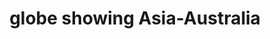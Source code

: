 ---
layout: smileys&emotion
title: globe showing Asia-Australia
emoji: globe_showing_asia_australia
permalink: 🌏.html
image: assets/img/3moji/globe_showing_asia_australia.png
---